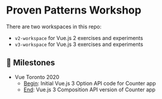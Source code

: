 # Proven Patterns Workshop

There are two workspaces in this repo:

- `v2-workspace` for Vue.js 2 exercises and experiments
- `v3-workspace` for Vue.js 3 exercises and experiments

## 📌 Milestones

- Vue Toronto 2020
  - [Begin](https://github.com/bencodezen/proven-patterns-workshop/tree/2020-vue-toronto-begin): Initial Vue.js 3 Option API code for Counter app
  - [End](https://github.com/bencodezen/proven-patterns-workshop/tree/2020-vue-toronto-end): Vue.js 3 Composition API version of Counter app
